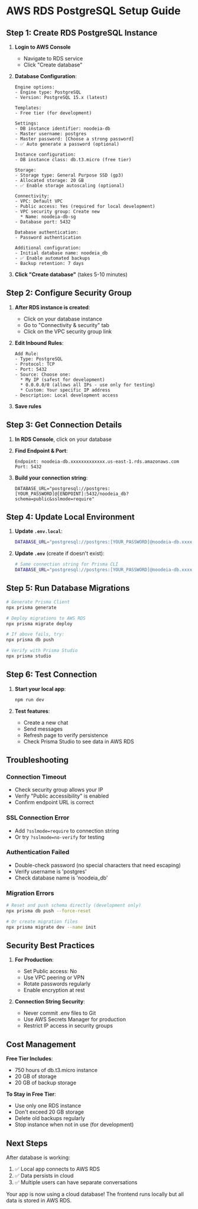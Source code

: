 # AWS RDS PostgreSQL Setup Guide

## Step 1: Create RDS PostgreSQL Instance

1. **Login to AWS Console**
   - Navigate to RDS service
   - Click "Create database"

2. **Database Configuration**:
   ```
   Engine options:
   - Engine type: PostgreSQL
   - Version: PostgreSQL 15.x (latest)

   Templates:
   - Free tier (for development)

   Settings:
   - DB instance identifier: noodeia-db
   - Master username: postgres
   - Master password: [Choose a strong password]
   - ✅ Auto generate a password (optional)

   Instance configuration:
   - DB instance class: db.t3.micro (free tier)

   Storage:
   - Storage type: General Purpose SSD (gp3)
   - Allocated storage: 20 GB
   - ✅ Enable storage autoscaling (optional)

   Connectivity:
   - VPC: Default VPC
   - Public access: Yes (required for local development)
   - VPC security group: Create new
     * Name: noodeia-db-sg
   - Database port: 5432

   Database authentication:
   - Password authentication

   Additional configuration:
   - Initial database name: noodeia_db
   - ✅ Enable automated backups
   - Backup retention: 7 days
   ```

3. **Click "Create database"** (takes 5-10 minutes)

## Step 2: Configure Security Group

1. **After RDS instance is created**:
   - Click on your database instance
   - Go to "Connectivity & security" tab
   - Click on the VPC security group link

2. **Edit Inbound Rules**:
   ```
   Add Rule:
   - Type: PostgreSQL
   - Protocol: TCP
   - Port: 5432
   - Source: Choose one:
     * My IP (safest for development)
     * 0.0.0.0/0 (allows all IPs - use only for testing)
     * Custom: Your specific IP address
   - Description: Local development access
   ```

3. **Save rules**

## Step 3: Get Connection Details

1. **In RDS Console**, click on your database
2. **Find Endpoint & Port**:
   ```
   Endpoint: noodeia-db.xxxxxxxxxxxxx.us-east-1.rds.amazonaws.com
   Port: 5432
   ```

3. **Build your connection string**:
   ```
   DATABASE_URL="postgresql://postgres:[YOUR_PASSWORD]@[ENDPOINT]:5432/noodeia_db?schema=public&sslmode=require"
   ```

## Step 4: Update Local Environment

1. **Update `.env.local`**:
   ```bash
   DATABASE_URL="postgresql://postgres:[YOUR_PASSWORD]@noodeia-db.xxxxxxxxxxxxx.us-east-1.rds.amazonaws.com:5432/noodeia_db?schema=public&sslmode=require"
   ```

2. **Update `.env`** (create if doesn't exist):
   ```bash
   # Same connection string for Prisma CLI
   DATABASE_URL="postgresql://postgres:[YOUR_PASSWORD]@noodeia-db.xxxxxxxxxxxxx.us-east-1.rds.amazonaws.com:5432/noodeia_db?schema=public&sslmode=require"
   ```

## Step 5: Run Database Migrations

```bash
# Generate Prisma Client
npx prisma generate

# Deploy migrations to AWS RDS
npx prisma migrate deploy

# If above fails, try:
npx prisma db push

# Verify with Prisma Studio
npx prisma studio
```

## Step 6: Test Connection

1. **Start your local app**:
   ```bash
   npm run dev
   ```

2. **Test features**:
   - Create a new chat
   - Send messages
   - Refresh page to verify persistence
   - Check Prisma Studio to see data in AWS RDS

## Troubleshooting

### Connection Timeout
- Check security group allows your IP
- Verify "Public accessibility" is enabled
- Confirm endpoint URL is correct

### SSL Connection Error
- Add `?sslmode=require` to connection string
- Or try `?sslmode=no-verify` for testing

### Authentication Failed
- Double-check password (no special characters that need escaping)
- Verify username is 'postgres'
- Check database name is 'noodeia_db'

### Migration Errors
```bash
# Reset and push schema directly (development only)
npx prisma db push --force-reset

# Or create migration files
npx prisma migrate dev --name init
```

## Security Best Practices

1. **For Production**:
   - Set Public access: No
   - Use VPC peering or VPN
   - Rotate passwords regularly
   - Enable encryption at rest

2. **Connection String Security**:
   - Never commit .env files to Git
   - Use AWS Secrets Manager for production
   - Restrict IP access in security groups

## Cost Management

**Free Tier Includes**:
- 750 hours of db.t3.micro instance
- 20 GB of storage
- 20 GB of backup storage

**To Stay in Free Tier**:
- Use only one RDS instance
- Don't exceed 20 GB storage
- Delete old backups regularly
- Stop instance when not in use (for development)

## Next Steps

After database is working:
1. ✅ Local app connects to AWS RDS
2. ✅ Data persists in cloud
3. ✅ Multiple users can have separate conversations

Your app is now using a cloud database! The frontend runs locally but all data is stored in AWS RDS.